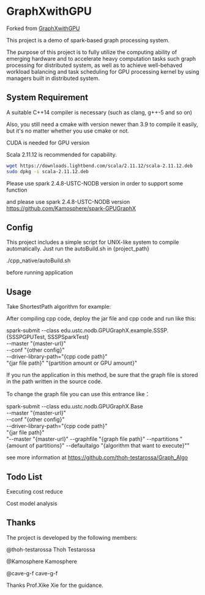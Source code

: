 # GraphXwithGPU

Forked from [GraphXwithGPU](https://github.com/Kamosphere/GraphXwithGPU)

This project is a demo of spark-based graph processing system. 

The purpose of this project is to fully utilize the computing ability of emerging hardware and to accelerate heavy computation tasks such graph processing for distributed system, as well as to achieve well-behaved workload balancing and task scheduling for GPU processing kernel by using managers built in distributed system.

## System Requirement

A suitable C++14 compiler is necessary (such as clang, g++-5 and so on)

Also, you still need a cmake with version newer than 3.9 to compile it easily, but it's no matter whether you use cmake or not.

CUDA is needed for GPU version

Scala 2.11.12 is recommended for capability.

```sh
wget https://downloads.lightbend.com/scala/2.11.12/scala-2.11.12.deb
sudo dpkg -i scala-2.11.12.deb
```

Please use spark 2.4.8-USTC-NODB version in order to support some function 

and please use spark 2.4.8-USTC-NODB version https://github.com/Kamosphere/spark-GPUGraphX

## Config

This project includes a simple script for UNIX-like system to compile automatically. Just run the autoBuild.sh in {project_path}

./cpp_native/autoBuild.sh

before running application

## Usage

Take ShortestPath algorithm for example:

After compiling cpp code, deploy the jar file and cpp code and run like this:

 spark-submit --class edu.ustc.nodb.GPUGraphX.example.SSSP.{SSSPGPUTest, SSSPSparkTest} \
 --master "{master-url}" \
 --conf "{other config}" \
 --driver-library-path="{cpp code path}" \
 "{jar file path}" "{partition amount or GPU amount}"
 
 If you run the application in this method, be sure that the graph file is stored in the path written in the source code.
 
 To change the graph file you can use this entrance like：
 
 spark-submit --class edu.ustc.nodb.GPUGraphX.Base \
 --master "{master-url}" \
 --conf "{other config}" \
 --driver-library-path="{cpp code path}" \
 "{jar file path}" \
 "--master "{master-url}" --graphfile "{graph file path}" --npartitions "{amount of partitions}" --defaultalgo "{algorithm that want to execute}""

see more information at https://github.com/thoh-testarossa/Graph_Algo

## Todo List

Executing cost reduce

Cost model analysis

## Thanks

The project is developed by the following members:

@thoh-testarossa Thoh Testarossa

@Kamosphere Kamosphere

@cave-g-f cave-g-f

Thanks Prof.Xike Xie for the guidance.
